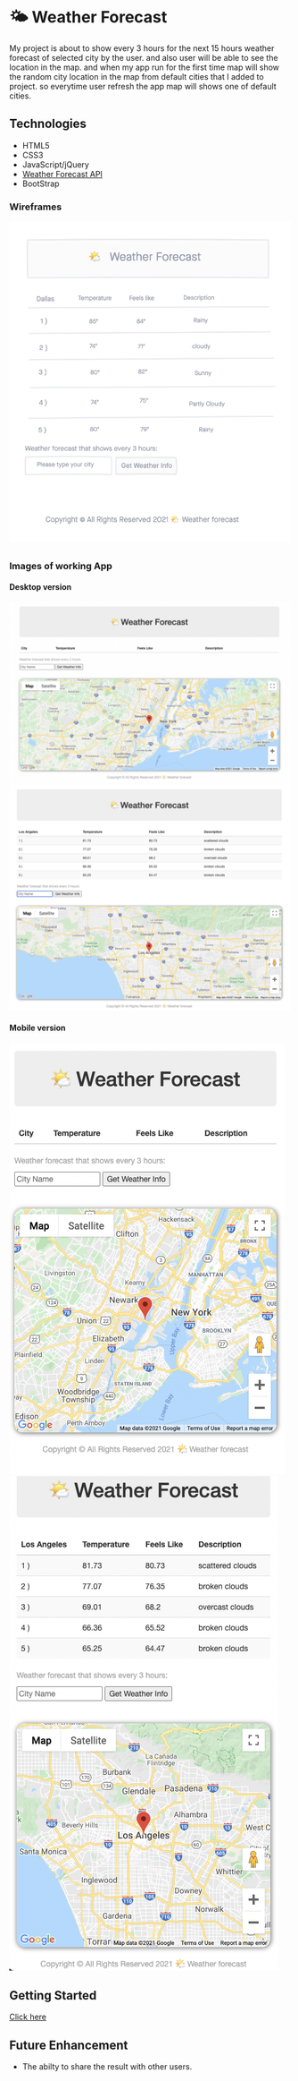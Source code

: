 # 🌤 Weather Forecast

My project is about to show every 3 hours for the next 15 hours weather forecast of selected city by the user. and also user will be able to see the location in the map.
and when my app run for the first time map will show the random city location in the map from default cities that I added to project. so everytime user refresh the app map will shows one of default cities.

## Technologies
- HTML5
- CSS3
- JavaScript/jQuery
- [Weather Forecast API](http://openweathermap.org/forecast16)
- BootStrap

### Wireframes
![screenshot](img/weatherApp-wireframe.png)

##

### Images of working App
 #### Desktop version
![firstScreen](./img/firstScreen.png) 
![thirdScreen](./img/thirdScreen.png)
 #### Mobile version
![secondScreen](img/secondScreen.png)
![fourthScreen](img/fourthScreen.png)
##


## Getting Started
[Click here](https://avisa-ga.github.io/first-web-app-project/)

## Future Enhancement
- The abilty to share the result with other users.
